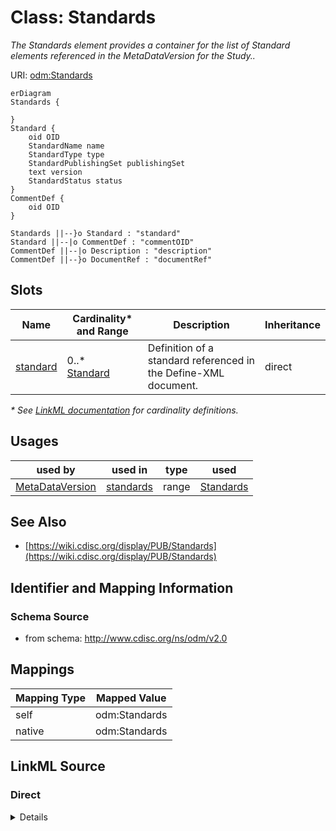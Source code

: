 # Class: Standards

_The Standards element provides a container for the list of Standard elements referenced in the MetaDataVersion for the Study.._




URI: [odm:Standards](http://www.cdisc.org/ns/odm/v2.0/Standards)


```mermaid
erDiagram
Standards {

}
Standard {
    oid OID  
    StandardName name  
    StandardType type  
    StandardPublishingSet publishingSet  
    text version  
    StandardStatus status  
}
CommentDef {
    oid OID  
}

Standards ||--}o Standard : "standard"
Standard ||--|o CommentDef : "commentOID"
CommentDef ||--|o Description : "description"
CommentDef ||--}o DocumentRef : "documentRef"

```



<!-- no inheritance hierarchy -->


## Slots

| Name | Cardinality* and Range | Description | Inheritance |
| ---  | --- | --- | --- |
| [standard](standard.md) | 0..* <br/> [Standard](Standard.md) | Definition of a standard referenced in the Define-XML document. | direct |

_* See [LinkML documentation](https://linkml.io/linkml/schemas/slots.html#slot-cardinality) for cardinality definitions._




## Usages

| used by | used in | type | used |
| ---  | --- | --- | --- |
| [MetaDataVersion](MetaDataVersion.md) | [standards](standards.md) | range | [Standards](Standards.md) |






## See Also

* [https://wiki.cdisc.org/display/PUB/Standards](https://wiki.cdisc.org/display/PUB/Standards)

## Identifier and Mapping Information







### Schema Source


* from schema: http://www.cdisc.org/ns/odm/v2.0





## Mappings

| Mapping Type | Mapped Value |
| ---  | ---  |
| self | odm:Standards |
| native | odm:Standards |





## LinkML Source

<!-- TODO: investigate https://stackoverflow.com/questions/37606292/how-to-create-tabbed-code-blocks-in-mkdocs-or-sphinx -->

### Direct

<details>
```yaml
name: Standards
description: The Standards element provides a container for the list of Standard elements
  referenced in the MetaDataVersion for the Study..
from_schema: http://www.cdisc.org/ns/odm/v2.0
see_also:
- https://wiki.cdisc.org/display/PUB/Standards
rank: 1000
slots:
- standard
slot_usage:
  standard:
    name: standard
    description: Definition of a standard referenced in the Define-XML document.
    multivalued: true
    domain_of:
    - Standards
    range: Standard
    inlined: true
    inlined_as_list: true
class_uri: odm:Standards

```
</details>

### Induced

<details>
```yaml
name: Standards
description: The Standards element provides a container for the list of Standard elements
  referenced in the MetaDataVersion for the Study..
from_schema: http://www.cdisc.org/ns/odm/v2.0
see_also:
- https://wiki.cdisc.org/display/PUB/Standards
rank: 1000
slot_usage:
  standard:
    name: standard
    description: Definition of a standard referenced in the Define-XML document.
    multivalued: true
    domain_of:
    - Standards
    range: Standard
    inlined: true
    inlined_as_list: true
attributes:
  standard:
    name: standard
    description: Definition of a standard referenced in the Define-XML document.
    from_schema: http://www.cdisc.org/ns/odm/v2.0
    rank: 1000
    multivalued: true
    alias: standard
    owner: Standards
    domain_of:
    - Standards
    range: Standard
    inlined: true
    inlined_as_list: true
class_uri: odm:Standards

```
</details>